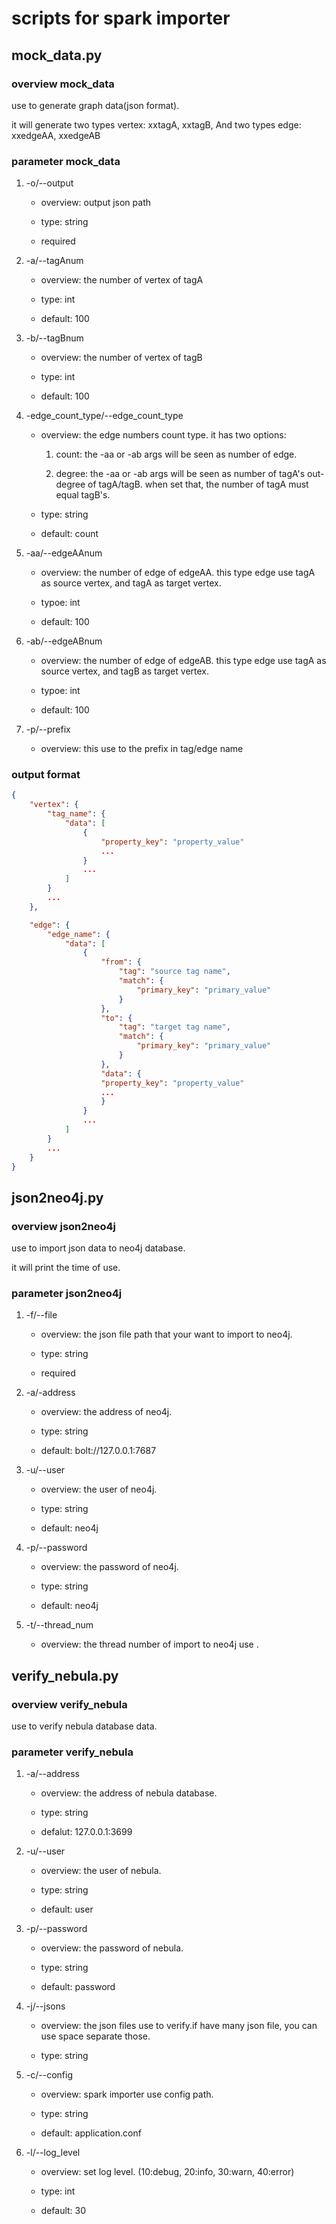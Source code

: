 # scripts for spark importer

## mock_data.py

### overview mock_data

use to generate graph data(json format).

it will generate two types vertex: xxtagA, xxtagB, And two types edge: xxedgeAA, xxedgeAB

### parameter mock_data

1. -o/--output

    - overview: output json path

    - type: string

    - required

2. -a/--tagAnum

    - overview: the number of vertex of tagA

    - type: int

    - default: 100

3. -b/--tagBnum

    - overview: the number of vertex of tagB

    - type: int

    - default: 100

4. -edge_count_type/--edge_count_type

    - overview: the edge numbers count type. it has two options:

        1. count: the -aa or -ab args will be seen as number of edge.

        2. degree: the -aa or -ab args will be seen as number of tagA's out-degree of tagA/tagB. when set that, the number of tagA must equal tagB's.

    - type: string

    - default: count

5. -aa/--edgeAAnum

    - overview: the number of edge of edgeAA. this type edge use tagA as source vertex, and tagA as target vertex.

    - typoe: int

    - default: 100

6. -ab/--edgeABnum

    - overview: the number of edge of edgeAB. this type edge use tagA as source vertex, and tagB as target vertex.

    - typoe: int

    - default: 100

7. -p/--prefix

    - overview: this use to the prefix in tag/edge name

### output format

```json
{
    "vertex": {
        "tag_name": {
            "data": [
                {
                    "property_key": "property_value"
                    ...
                }
                ...
            ]
        }
        ...
    },

    "edge": {
        "edge_name": {
            "data": [
                {
                    "from": {
                        "tag": "source tag name",
                        "match": {
                            "primary_key": "primary_value"
                        }
                    },
                    "to": {
                        "tag": "target tag name",
                        "match": {
                            "primary_key": "primary_value"
                        }
                    },
                    "data": {
                    "property_key": "property_value"
                    ...
                    }
                }
                ...
            ]
        }
        ...
    }
}
```

## json2neo4j.py

### overview json2neo4j

use to import json data to neo4j database.

it will print the time of use.

### parameter json2neo4j

1. -f/--file

    - overview: the json file path that your want to import to neo4j.

    - type: string

    - required

2. -a/-address

    - overview: the address of neo4j.

    - type: string

    - default: bolt://127.0.0.1:7687

3. -u/--user

    - overview: the user of neo4j.

    - type: string

    - default: neo4j

4. -p/--password

    - overview: the password of neo4j.

    - type: string

    - default: neo4j

5. -t/--thread_num

    - overview: the thread number of import to neo4j use .

## verify_nebula.py

### overview verify_nebula

use to verify nebula database data.

### parameter verify_nebula

1. -a/--address

    - overview: the address of nebula database.

    - type: string

    - defalut: 127.0.0.1:3699

2. -u/--user

    - overview: the user of nebula.

    - type: string

    - default: user

3. -p/--password

    - overview: the password of nebula.

    - type: string

    - default: password

4. -j/--jsons

    - overview: the json files use to verify.if have many json file, you can use space separate those.

    - type: string

5. -c/--config

    - overview: spark importer use config path.

    - type: string

    - default: application.conf

6. -l/--log_level

    - overview: set log level. (10:debug, 20:info, 30:warn, 40:error)

    - type: int

    - default: 30
